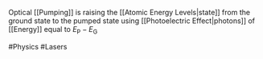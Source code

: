 Optical [[Pumping]] is raising the [[Atomic Energy Levels|state]] from the ground state to the pumped state using [[Photoelectric Effect|photons]] of [[Energy]] equal to $E_\text{P}-E_\text{G}$

#Physics #Lasers 
